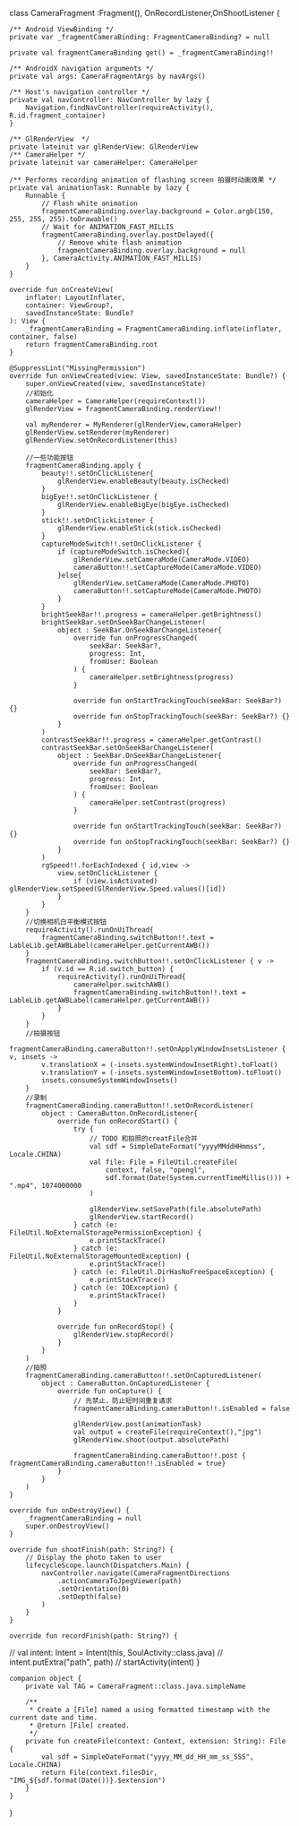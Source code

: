 class CameraFragment :Fragment(), OnRecordListener,OnShootListener {

    /** Android ViewBinding */
    private var _fragmentCameraBinding: FragmentCameraBinding? = null

    private val fragmentCameraBinding get() = _fragmentCameraBinding!!

    /** AndroidX navigation arguments */
    private val args: CameraFragmentArgs by navArgs()

    /** Host's navigation controller */
    private val navController: NavController by lazy {
        Navigation.findNavController(requireActivity(), R.id.fragment_container)
    }

    /** GlRenderView  */
    private lateinit var glRenderView: GlRenderView
    /** CameraHelper */
    private lateinit var cameraHelper: CameraHelper

    /** Performs recording animation of flashing screen 拍摄时动画效果 */
    private val animationTask: Runnable by lazy {
        Runnable {
            // Flash white animation
            fragmentCameraBinding.overlay.background = Color.argb(150, 255, 255, 255).toDrawable()
            // Wait for ANIMATION_FAST_MILLIS
            fragmentCameraBinding.overlay.postDelayed({
                // Remove white flash animation
                fragmentCameraBinding.overlay.background = null
            }, CameraActivity.ANIMATION_FAST_MILLIS)
        }
    }

    override fun onCreateView(
        inflater: LayoutInflater,
        container: ViewGroup?,
        savedInstanceState: Bundle?
    ): View {
        _fragmentCameraBinding = FragmentCameraBinding.inflate(inflater, container, false)
        return fragmentCameraBinding.root
    }

    @SuppressLint("MissingPermission")
    override fun onViewCreated(view: View, savedInstanceState: Bundle?) {
        super.onViewCreated(view, savedInstanceState)
        //初始化
        cameraHelper = CameraHelper(requireContext())
        glRenderView = fragmentCameraBinding.renderView!!

        val myRenderer = MyRenderer(glRenderView,cameraHelper)
        glRenderView.setRenderer(myRenderer)
        glRenderView.setOnRecordListener(this)

        //一些功能按钮
        fragmentCameraBinding.apply {
            beauty!!.setOnClickListener{
                glRenderView.enableBeauty(beauty.isChecked)
            }
            bigEye!!.setOnClickListener {
                glRenderView.enableBigEye(bigEye.isChecked)
            }
            stick!!.setOnClickListener {
                glRenderView.enableStick(stick.isChecked)
            }
            captureModeSwitch!!.setOnClickListener {
                if (captureModeSwitch.isChecked){
                    glRenderView.setCameraMode(CameraMode.VIDEO)
                    cameraButton!!.setCaptureMode(CameraMode.VIDEO)
                }else{
                    glRenderView.setCameraMode(CameraMode.PHOTO)
                    cameraButton!!.setCaptureMode(CameraMode.PHOTO)
                }
            }
            brightSeekBar!!.progress = cameraHelper.getBrightness()
            brightSeekBar.setOnSeekBarChangeListener(
                object : SeekBar.OnSeekBarChangeListener{
                    override fun onProgressChanged(
                        seekBar: SeekBar?,
                        progress: Int,
                        fromUser: Boolean
                    ) {
                        cameraHelper.setBrightness(progress)
                    }

                    override fun onStartTrackingTouch(seekBar: SeekBar?) {}
                    override fun onStopTrackingTouch(seekBar: SeekBar?) {}
                }
            )
            contrastSeekBar!!.progress = cameraHelper.getContrast()
            contrastSeekBar.setOnSeekBarChangeListener(
                object : SeekBar.OnSeekBarChangeListener{
                    override fun onProgressChanged(
                        seekBar: SeekBar?,
                        progress: Int,
                        fromUser: Boolean
                    ) {
                        cameraHelper.setContrast(progress)
                    }

                    override fun onStartTrackingTouch(seekBar: SeekBar?) {}
                    override fun onStopTrackingTouch(seekBar: SeekBar?) {}
                }
            )
            rgSpeed!!.forEachIndexed { id,view ->
                view.setOnClickListener {
                    if (view.isActivated) glRenderView.setSpeed(GlRenderView.Speed.values()[id])
                }
            }
        }
        //切换相机白平衡模式按钮
        requireActivity().runOnUiThread{
            fragmentCameraBinding.switchButton!!.text = LableLib.getAWBLabel(cameraHelper.getCurrentAWB())
        }
        fragmentCameraBinding.switchButton!!.setOnClickListener { v ->
            if (v.id == R.id.switch_button) {
                requireActivity().runOnUiThread{
                    cameraHelper.switchAWB()
                    fragmentCameraBinding.switchButton!!.text = LableLib.getAWBLabel(cameraHelper.getCurrentAWB())
                }
            }
        }
        //拍摄按钮
        fragmentCameraBinding.cameraButton!!.setOnApplyWindowInsetsListener { v, insets ->
            v.translationX = (-insets.systemWindowInsetRight).toFloat()
            v.translationY = (-insets.systemWindowInsetBottom).toFloat()
            insets.consumeSystemWindowInsets()
        }
        //录制
        fragmentCameraBinding.cameraButton!!.setOnRecordListener(
            object : CameraButton.OnRecordListener{
                override fun onRecordStart() {
                    try {
                        // TODO 和拍照的creatFile合并
                        val sdf = SimpleDateFormat("yyyyMMddHHmmss", Locale.CHINA)
                        val file: File = FileUtil.createFile(
                            context, false, "opengl",
                            sdf.format(Date(System.currentTimeMillis())) + ".mp4", 1074000000
                        )

                        glRenderView.setSavePath(file.absolutePath)
                        glRenderView.startRecord()
                    } catch (e: FileUtil.NoExternalStoragePermissionException) {
                        e.printStackTrace()
                    } catch (e: FileUtil.NoExternalStorageMountedException) {
                        e.printStackTrace()
                    } catch (e: FileUtil.DirHasNoFreeSpaceException) {
                        e.printStackTrace()
                    } catch (e: IOException) {
                        e.printStackTrace()
                    }
                }

                override fun onRecordStop() {
                    glRenderView.stopRecord()
                }
            }
        )
        //拍照
        fragmentCameraBinding.cameraButton!!.setOnCapturedListener(
            object : CameraButton.OnCapturedListener {
                override fun onCapture() {
                    // 先禁止，防止短时间重复请求
                    fragmentCameraBinding.cameraButton!!.isEnabled = false

                    glRenderView.post(animationTask)
                    val output = createFile(requireContext(),"jpg")
                    glRenderView.shoot(output.absolutePath)

                    fragmentCameraBinding.cameraButton!!.post { fragmentCameraBinding.cameraButton!!.isEnabled = true}
                }
            }
        )
    }

    override fun onDestroyView() {
        _fragmentCameraBinding = null
        super.onDestroyView()
    }

    override fun shootFinish(path: String?) {
        // Display the photo taken to user
        lifecycleScope.launch(Dispatchers.Main) {
            navController.navigate(CameraFragmentDirections
                .actionCameraToJpegViewer(path)
                .setOrientation(0)
                .setDepth(false)
            )
        }
    }

    override fun recordFinish(path: String?) {
//        val intent: Intent = Intent(this, SoulActivity::class.java)
//        intent.putExtra("path", path)
//        startActivity(intent)
    }

    companion object {
        private val TAG = CameraFragment::class.java.simpleName

        /**
         * Create a [File] named a using formatted timestamp with the current date and time.
         * @return [File] created.
         */
        private fun createFile(context: Context, extension: String): File {
            val sdf = SimpleDateFormat("yyyy_MM_dd_HH_mm_ss_SSS", Locale.CHINA)
            return File(context.filesDir, "IMG_${sdf.format(Date())}.$extension")
        }
    }

}
